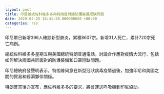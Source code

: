 ```yaml
---
layout: post
title: 印尼總統佐科維多多與特朗普討論防護裝備短缺問題
date: 2020-04-25 18:41:50.000000000 +08:00
categories: rss
---
```


印尼單日新增396人確診新型肺炎，累積8607宗。新增31人死亡，累計720宗死亡病例。

總統佐科維多多星期五與美國總統特朗普通電話，討論合作應對疫情大流行，包括如何解決兩國共同面對的防護裝備和口罩短缺問題。

印尼總統府發聲明表示，特朗普同意在新型冠狀病毒疫情過後，加強印尼和美國之間的貿易和經濟夥伴關係。

特朗普其後亦宣布，應佐科維多多的要求，將會運送呼吸機到印尼協助。
